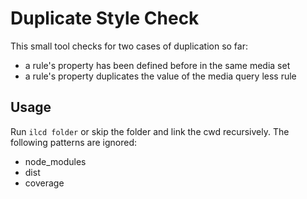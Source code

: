 # Duplicate Style Check

This small tool checks for two cases of duplication so far:

- a rule's property has been defined before in the same media set
- a rule's property duplicates the value of the media query less rule

## Usage

Run `ilcd folder` or skip the folder and link the cwd recursively. The following patterns are ignored:

- node_modules
- dist
- coverage
